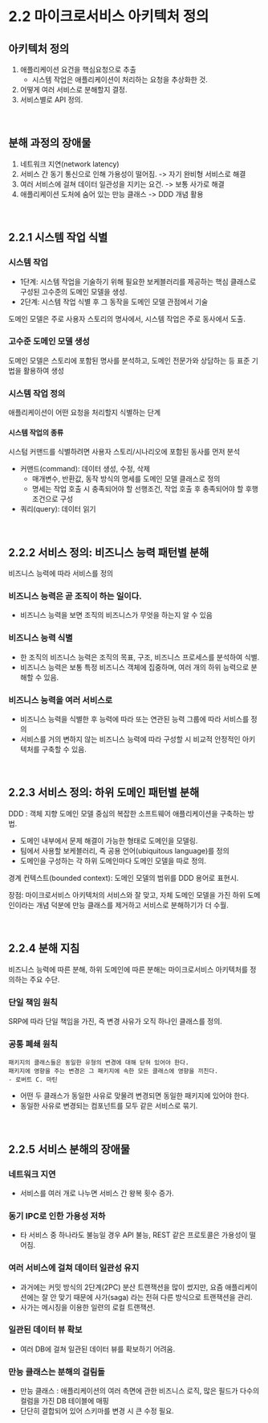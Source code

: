 # 2.2 마이크로서비스 아키텍처 정의

## 아키텍처 정의

1. 애플리케이션 요건을 핵심요청으로 추출
    - 시스템 작업은 애플리케이션이 처리하는 요청을 추상화한 것.
2. 어떻게 여러 서비스로 분해할지 결정.
3. 서비스별로 API 정의.

<br />

## 분해 과정의 장애물

1. 네트워크 지연(network latency)
2. 서비스 간 동기 통신으로 인해 가용성이 떨어짐. -> 자기 완비형 서비스로 해결
3. 여러 서비스에 걸쳐 데이터 일관성을 지키는 요건. -> 보통 사가로 해결
4. 애플리케이션 도처에 숨어 있는 만능 클래스 -> DDD 개념 활용

<br />

## 2.2.1 시스템 작업 식별

### 시스템 작업

-   1단계: 시스템 작업을 기술하기 위해 필요한 보케블러리를 제공하는 핵심 클래스로 구성된 고수준의 도메인 모델을 생성.
-   2단계: 시스템 작업 식별 후 그 동작을 도메인 모델 관점에서 기술

도메인 모델은 주로 사용자 스토리의 명사에서, 시스템 작업은 주로 동사에서 도출.

### 고수준 도메인 모델 생성

도메인 모델은 스토리에 포함된 명사를 분석하고, 도메인 전문가와 상담하는 등 표준 기법을 활용하여 생성

### 시스템 작업 정의

애플리케이션이 어떤 요청을 처리할지 식별하는 단계

#### 시스템 작업의 종류

시스텀 커맨드를 식별하려면 사용자 스토리/시나리오에 포함된 동사를 먼저 분석

-   커맨드(command): 데이터 생성, 수정, 삭제
    -   매개변수, 반환값, 동작 방식의 명세를 도메인 모델 클래스로 정의
    -   명세는 작업 호출 시 충족되어야 할 선행조건, 작업 호출 후 충족되어야 할 후행 조건으로 구성
-   쿼리(query): 데이터 읽기

<br />

## 2.2.2 서비스 정의: 비즈니스 능력 패턴별 분해

비즈니스 능력에 따라 서비스를 정의

### 비즈니스 능력은 곧 조직이 하는 일이다.

-   비즈니스 능력을 보면 조직의 비즈니스가 무엇을 하는지 알 수 있음

### 비즈니스 능력 식별

-   한 조직의 비즈니스 능력은 조직의 목표, 구조, 비즈니스 프로세스를 분석하여 식별.
-   비즈니스 능력은 보통 특정 비즈니스 객체에 집중하며, 여러 개의 하위 능력으로 분해할 수 있음.

### 비즈니스 능력을 여러 서비스로

-   비즈니스 능력을 식별한 후 능력에 따라 또는 연관된 능력 그룹에 따라 서비스를 정의
-   서비스를 거의 변하지 않는 비즈니스 능력에 따라 구성할 시 비교적 안정적인 아키텍처를 구축할 수 있음.

<br />

## 2.2.3 서비스 정의: 하위 도메인 패턴별 분해

DDD : 객체 지향 도메인 모델 중심의 복잡한 소프트웨어 애플리케이션을 구축하는 방법.

-   도메인 내부에서 문제 해결이 가능한 형태로 도메인을 모델링.
-   팀에서 사용할 보케블러리, 즉 공용 언어(ubiquitous language)를 정의
-   도메인을 구성하는 각 하위 도메인마다 도메인 모델을 따로 정의.

경계 컨텍스트(bounded context): 도메인 모델의 범위를 DDD 용어로 표현시.

장점: 마이크로서비스 아키텍처의 서비스와 잘 맞고, 자체 도메인 모델을 가진 하위 도메인이라는 개념 덕분에 만능 클래스를 제거하고 서비스로 분해하기가 더 수월.

<br />

## 2.2.4 분해 지침

비즈니스 능력에 따른 분해, 하위 도메인에 따른 분해는 마이크로서비스 아키텍처를 정의하는 주요 수단.

### 단일 책임 원칙

SRP에 따라 단일 책임을 가진, 즉 변경 사유가 오직 하나인 클래스를 정의.

### 공통 폐쇄 원칙

```
패키지의 클래스들은 동일한 유형의 변경에 대해 닫혀 있어야 한다.
패키지에 영향을 주는 변경은 그 패키지에 속한 모든 클래스에 영향을 끼친다.
- 로버트 C. 마틴
```

-   어떤 두 클래스가 동일한 사유로 맞물려 변경되면 동일한 패키지에 있어야 한다.
-   동일한 사유로 변경되는 컴포넌트를 모두 같은 서비스로 묶기.

<br />

## 2.2.5 서비스 분해의 장애물

### 네트워크 지연

-   서비스를 여러 개로 나누면 서비스 간 왕복 횟수 증가.

### 동기 IPC로 인한 가용성 저하

-   타 서비스 중 하나라도 불능일 경우 API 불능, REST 같은 프로토콜은 가용성이 떨어짐.

### 여러 서비스에 걸쳐 데이터 일관성 유지

-   과거에는 커밋 방식의 2단계(2PC) 분산 트랜잭션을 많이 썼지만, 요즘 애플리케이션에는 잘 안 맞기 때문에 사가(saga) 라는 전혀 다른 방식으로 트랜잭션을 관리.
-   사가는 메시징을 이용한 일련의 로컬 트랜잭션.

### 일관된 데이터 뷰 확보

-   여러 DB에 걸쳐 일관된 데이터 뷰를 확보하기 어려움.

### 만능 클래스는 분해의 걸림돌

-   만능 클래스 : 애플리케이션의 여러 측면에 관한 비즈니스 로직, 많은 필드가 다수의 컬럼을 가진 DB 테이블에 매핑
-   단단히 결합되어 있어 스키마를 변경 시 큰 수정 필요.
